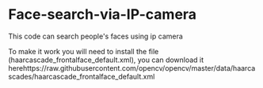 # Face-search-via-IP-camera
This code can search people's faces using ip camera 


To make it work you will need to install the file (haarcascade_frontalface_default.xml), you can download it herehttps://raw.githubusercontent.com/opencv/opencv/master/data/haarcascades/haarcascade_frontalface_default.xml
